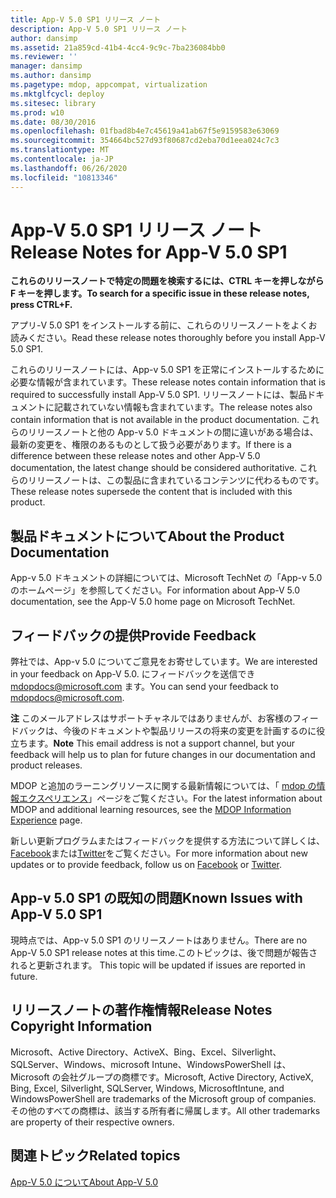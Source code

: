 ```yaml
---
title: App-V 5.0 SP1 リリース ノート
description: App-V 5.0 SP1 リリース ノート
author: dansimp
ms.assetid: 21a859cd-41b4-4cc4-9c9c-7ba236084bb0
ms.reviewer: ''
manager: dansimp
ms.author: dansimp
ms.pagetype: mdop, appcompat, virtualization
ms.mktglfcycl: deploy
ms.sitesec: library
ms.prod: w10
ms.date: 08/30/2016
ms.openlocfilehash: 01fbad8b4e7c45619a41ab67f5e9159583e63069
ms.sourcegitcommit: 354664bc527d93f80687cd2eba70d1eea024c7c3
ms.translationtype: MT
ms.contentlocale: ja-JP
ms.lasthandoff: 06/26/2020
ms.locfileid: "10813346"
---
```

# <span data-ttu-id="b0b31-103">App-V 5.0 SP1 リリース ノート</span><span class="sxs-lookup"><span data-stu-id="b0b31-103">Release Notes for App-V 5.0 SP1</span></span>


**<span data-ttu-id="b0b31-104">これらのリリースノートで特定の問題を検索するには、CTRL キーを押しながら F キーを押します。</span><span class="sxs-lookup"><span data-stu-id="b0b31-104">To search for a specific issue in these release notes, press CTRL+F.</span></span>**

<span data-ttu-id="b0b31-105">アプリ-V 5.0 SP1 をインストールする前に、これらのリリースノートをよくお読みください。</span><span class="sxs-lookup"><span data-stu-id="b0b31-105">Read these release notes thoroughly before you install App-V 5.0 SP1.</span></span>

<span data-ttu-id="b0b31-106">これらのリリースノートには、App-v 5.0 SP1 を正常にインストールするために必要な情報が含まれています。</span><span class="sxs-lookup"><span data-stu-id="b0b31-106">These release notes contain information that is required to successfully install App-V 5.0 SP1.</span></span> <span data-ttu-id="b0b31-107">リリースノートには、製品ドキュメントに記載されていない情報も含まれています。</span><span class="sxs-lookup"><span data-stu-id="b0b31-107">The release notes also contain information that is not available in the product documentation.</span></span> <span data-ttu-id="b0b31-108">これらのリリースノートと他の App-v 5.0 ドキュメントの間に違いがある場合は、最新の変更を、権限のあるものとして扱う必要があります。</span><span class="sxs-lookup"><span data-stu-id="b0b31-108">If there is a difference between these release notes and other App-V 5.0 documentation, the latest change should be considered authoritative.</span></span> <span data-ttu-id="b0b31-109">これらのリリースノートは、この製品に含まれているコンテンツに代わるものです。</span><span class="sxs-lookup"><span data-stu-id="b0b31-109">These release notes supersede the content that is included with this product.</span></span>

## <span data-ttu-id="b0b31-110">製品ドキュメントについて</span><span class="sxs-lookup"><span data-stu-id="b0b31-110">About the Product Documentation</span></span>


<span data-ttu-id="b0b31-111">App-v 5.0 ドキュメントの詳細については、Microsoft TechNet の「App-v 5.0 のホームページ」を参照してください。</span><span class="sxs-lookup"><span data-stu-id="b0b31-111">For information about App-V 5.0 documentation, see the App-V 5.0 home page on Microsoft TechNet.</span></span>

## <span data-ttu-id="b0b31-112">フィードバックの提供</span><span class="sxs-lookup"><span data-stu-id="b0b31-112">Provide Feedback</span></span>


<span data-ttu-id="b0b31-113">弊社では、App-v 5.0 についてご意見をお寄せしています。</span><span class="sxs-lookup"><span data-stu-id="b0b31-113">We are interested in your feedback on App-V 5.0.</span></span> <span data-ttu-id="b0b31-114">にフィードバックを送信でき <mdopdocs@microsoft.com> ます。</span><span class="sxs-lookup"><span data-stu-id="b0b31-114">You can send your feedback to <mdopdocs@microsoft.com>.</span></span>

<span data-ttu-id="b0b31-115">**注** このメールアドレスはサポートチャネルではありませんが、お客様のフィードバックは、今後のドキュメントや製品リリースの将来の変更を計画するのに役立ちます。</span><span class="sxs-lookup"><span data-stu-id="b0b31-115">**Note** This email address is not a support channel, but your feedback will help us to plan for future changes in our documentation and product releases.</span></span>

 

<span data-ttu-id="b0b31-116">MDOP と追加のラーニングリソースに関する最新情報については、「 [mdop の情報エクスペリエンス](https://go.microsoft.com/fwlink/p/?LinkId=236032)」ページをご覧ください。</span><span class="sxs-lookup"><span data-stu-id="b0b31-116">For the latest information about MDOP and additional learning resources, see the [MDOP Information Experience](https://go.microsoft.com/fwlink/p/?LinkId=236032) page.</span></span>

<span data-ttu-id="b0b31-117">新しい更新プログラムまたはフィードバックを提供する方法について詳しくは、 [Facebook](https://go.microsoft.com/fwlink/p/?LinkId=242445)または[Twitter](https://go.microsoft.com/fwlink/p/?LinkId=242447)をご覧ください。</span><span class="sxs-lookup"><span data-stu-id="b0b31-117">For more information about new updates or to provide feedback, follow us on [Facebook](https://go.microsoft.com/fwlink/p/?LinkId=242445) or [Twitter](https://go.microsoft.com/fwlink/p/?LinkId=242447).</span></span>

## <span data-ttu-id="b0b31-118">App-v 5.0 SP1 の既知の問題</span><span class="sxs-lookup"><span data-stu-id="b0b31-118">Known Issues with App-V 5.0 SP1</span></span>


<span data-ttu-id="b0b31-119">現時点では、App-v 5.0 SP1 のリリースノートはありません。</span><span class="sxs-lookup"><span data-stu-id="b0b31-119">There are no App-V 5.0 SP1 release notes at this time.</span></span><span data-ttu-id="b0b31-120">このトピックは、後で問題が報告されると更新されます。</span><span class="sxs-lookup"><span data-stu-id="b0b31-120"> This topic will be updated if issues are reported in future.</span></span>

## <span data-ttu-id="b0b31-121">リリースノートの著作権情報</span><span class="sxs-lookup"><span data-stu-id="b0b31-121">Release Notes Copyright Information</span></span>


<span data-ttu-id="b0b31-122">Microsoft、Active Directory、ActiveX、Bing、Excel、Silverlight、SQLServer、Windows、microsoft Intune、WindowsPowerShell は、Microsoft の会社グループの商標です。</span><span class="sxs-lookup"><span data-stu-id="b0b31-122">Microsoft, Active Directory, ActiveX, Bing, Excel, Silverlight, SQLServer, Windows, MicrosoftIntune, and WindowsPowerShell are trademarks of the Microsoft group of companies.</span></span> <span data-ttu-id="b0b31-123">その他のすべての商標は、該当する所有者に帰属します。</span><span class="sxs-lookup"><span data-stu-id="b0b31-123">All other trademarks are property of their respective owners.</span></span>








## <span data-ttu-id="b0b31-124">関連トピック</span><span class="sxs-lookup"><span data-stu-id="b0b31-124">Related topics</span></span>


[<span data-ttu-id="b0b31-125">App-V 5.0 について</span><span class="sxs-lookup"><span data-stu-id="b0b31-125">About App-V 5.0</span></span>](about-app-v-50.md)

 

 





